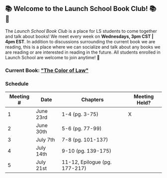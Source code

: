 ## :books: Welcome to the Launch School Book Club! :books: :tada:

The *Launch School Book Club* is a place for LS students to come together and talk about books! We meet every week on **Wednesdays, 3pm CST | 4pm EST**. In addition to discussions surrounding the current book we are reading, this is a place where we can socialize and talk about any books we are reading or are interested in reading in the future. All students enrolled in Launch School are welcome to join anytime! :tada:

### Current Book: ["The Color of Law"](https://www.amazon.com/Color-Law-Forgotten-Government-Segregated/dp/1631492853)

### Schedule 

| Meeting # | Date | Chapters | Meeting Held? |
|-----------|------|----------|--------------------|
| 1 | June 23rd | 1-4  (pg. 3-75) |  X |
| 2 | June 30th | 5-6 (pg. 77-99)|  | 
| 3 | July 7th  | 7-8 (pg. 101-137) | | 
| 4 | July 14th | 9-10  (pg. 139-175)|
| 5 | July 21st | 11-12, Epilogue  (pg. 177-217) | 
